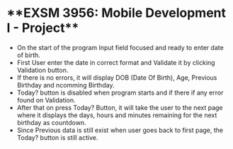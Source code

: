 # **\*\***EXSM 3956: Mobile Development I - Project**\*\***

- On the start of the program Input field focused and ready to enter date of birth.
- First User enter the date in correct format and Validate it by clicking Validation button.
- If there is no errors, it will display DOB (Date Of Birth), Age, Previous Birthday and ncomming Birthday.
- Today? button is disabled when program starts and if there if any error found on Validation.
- After that on press Today? Button, it will take the user to the next page where it displays the days, hours and minutes remaining for the next birthday as countdown.
- Since Previous data is still exist when user goes back to first page, the Today? button is still active.
